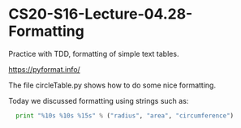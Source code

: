 # CS20-S16-Lecture-04.28-Formatting
Practice with TDD, formatting of simple text tables.

https://pyformat.info/

The file circleTable.py shows how to do some nice formatting.

Today we discussed formatting using strings such as:

```python
  print "%10s %10s %15s" % ("radius", "area", "circumference")
```




